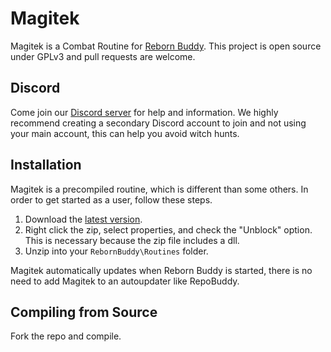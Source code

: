 # Magitek

Magitek is a Combat Routine for [Reborn Buddy](https://www.rebornbuddy.com/). This project is open source under GPLv3 and pull requests are welcome.

## Discord

Come join our [Discord server](https://discord.gg/uwbsn2E) for help and information. We highly recommend creating a secondary Discord account to join and not using your main account, this can help you avoid witch hunts.

## Installation

Magitek is a precompiled routine, which is different than some others. In order to get started as a user, follow these steps.

1. Download the [latest version](https://github.com/MagitekRB/MagitekRoutine/releases/latest/download/Magitek.zip).
2. Right click the zip, select properties, and check the "Unblock" option. This is necessary because the zip file includes a dll.
3. Unzip into your `RebornBuddy\Routines` folder.

Magitek automatically updates when Reborn Buddy is started, there is no need to add Magitek to an autoupdater like RepoBuddy.

## Compiling from Source

Fork the repo and compile.
